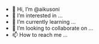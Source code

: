 - 👋 Hi, I’m @aikusoni
- 👀 I’m interested in ...
- 🌱 I’m currently learning ...
- 💞️ I’m looking to collaborate on ...
- 📫 How to reach me ...

<!---
aikusoni/aikusoni is a ✨ special ✨ repository because its `README.md` (this file) appears on your GitHub profile.
You can click the Preview link to take a look at your changes.
--->
